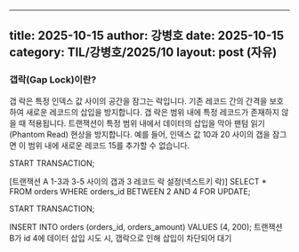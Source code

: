 
 ---
 title: 2025-10-15
 author: 강병호
 date: 2025-10-15
 category: TIL/강병호/2025/10
 layout: post (자유)
 ---

### 갭락(Gap Lock)이란?
갭 락은 특정 인덱스 값 사이의 공간을 잠그는 락입니다. 기존 레코드 간의 간격을 보호하여 새로운 레코드의 삽입을 방지합니다. 갭 락은 범위 내에 특정 레코드가 존재하지 않을 때 적용됩니다. 트랜잭션이 특정 범위 내에서 데이터의 삽입을 막아 팬텀 읽기(Phantom Read) 현상을 방지합니다. 예를 들어, 인덱스 값 10과 20 사이의 갭을 잠그면 이 범위 내에 새로운 레코드 15를 추가할 수 없습니다.

START TRANSACTION;

[트랜잭션 A 1-3과 3-5 사이의 갭과 3 레코드 락 설정(넥스트키 락)]
SELECT * FROM orders WHERE orders_id BETWEEN 2 AND 4 FOR UPDATE;

START TRANSACTION;

INSERT INTO orders (orders_id, orders_amount) VALUES (4, 200); 트랜잭션 B가 id 4에 데이터 삽입 시도 시, 갭락으로 인해 삽입이 차단되어 대기
